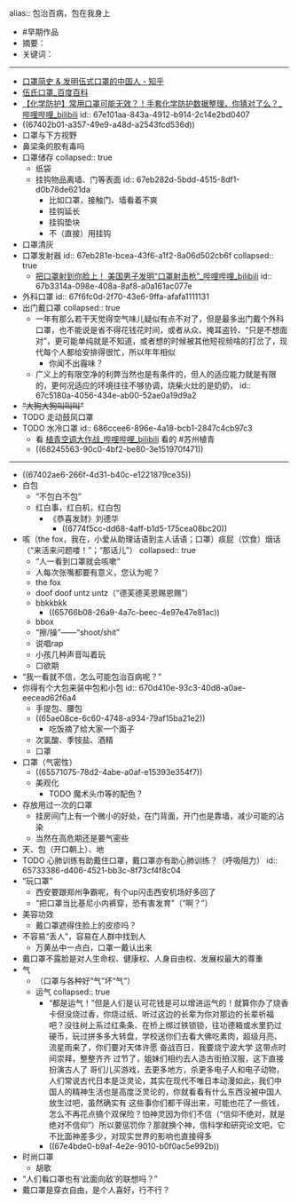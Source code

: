 alias:: 包治百病，包在我身上

- #早期作品
- 摘要：
- 关键词：
- ---
- [口罩简史 & 发明伍式口罩的中国人 - 知乎](https://zhuanlan.zhihu.com/p/108413153)
- [伍氏口罩_百度百科](https://baike.baidu.com/item/%E4%BC%8D%E6%B0%8F%E5%8F%A3%E7%BD%A9/9664714)
- [【化学防护】常用口罩可能无效？！手套化学防护数据整理，你猜对了么？_哔哩哔哩_bilibili](https://www.bilibili.com/video/BV1pFH5edEHj/)
  id:: 67e101aa-843a-4912-b914-2c14e2bd0407
- ((67402b01-a357-49e9-a48d-a2543fcd536d))
- 口罩与下方视野
- 鼻梁条的胶有毒吗
- 口罩储存
  collapsed:: true
	- 纸袋
	- 挂钩物品离墙、门等表面
	  id:: 67eb282d-5bdd-4515-8df1-d0b78de621da
		- 比如口罩，接触门、墙看着不爽
		- 挂钩延长
		- 挂钩垫块
		- 不（直接）用挂钩
- 口罩清灰
- 口罩发射器
  id:: 67eb281e-bcea-43f6-a1f2-8a06d502cb6f
  collapsed:: true
	- [把口罩射到你脸上！ 美国男子发明“口罩射击枪”_哔哩哔哩_bilibili](https://www.bilibili.com/video/BV1FK4y1e7aQ)
	  id:: 67b3314a-098e-408a-8af8-a0a161ac077e
- 外科口罩
  id:: 67f6fc0d-2f70-43e6-9ffa-afafa1111131
- 出门戴口罩
  collapsed:: true
	- 一年有那么若干天觉得空气味儿疑似有点不对了，但是最多出门戴个外科口罩，也不能说是省不得花钱花时间，或者从众、掩耳盗铃、“只是不想面对”，更可能单纯就是不知道，或者想的时候被其他短视频啥的打岔了，现代每个人都给安排得很忙，所以年年相似
		- 你闻不出霾味？
	- 广义上的有限空净的利弊当然也是有条件的，但人的适应能力就是有限的，更何况适应的环境往往不够协调，烧柴火灶的是奶奶，
	  id:: 67c5180a-4056-434e-ab00-52ae0a19d9a2
- ~~“大狗大狗叫叫叫”~~
- TODO 走动鼓风口罩
- TODO 水冷口罩
  id:: 686ccee6-896e-4a18-bcb1-2847c4cb97c3
	- 看 [植青空调大作战_哔哩哔哩_bilibili](https://www.bilibili.com/video/BV1B8GnziEia/) 看的 #苏州植青
	- ((68245563-90c0-4bf2-be80-3e151970f471))
- ---
- ((67402ae6-266f-4d31-b40c-e1221879ce35))
- 白包
	- “不包白不包”
	- 红白事，红白机，红白包
		- 《恭喜发财》刘德华
			- ((6774f5cc-dd68-4aff-b1d5-175cea08bc20))
- 咳（the fox，我在，小爱从助理话语到主人话语；口罩）痰屁（饮食）烟话（“来活来问题喽！”；“那话儿”）
  collapsed:: true
	- “人一看到口罩就会咳嗽”
	- 人每次张嘴都要有意义，您认为呢？
	- the fox
	- doof doof untz untz（“德芙德芙恩赐恩赐”）
	- bbkkbkk
		- ((65766b08-26a9-4a7c-beec-4e97e47e81ac))
	- bbox
	- “擦/操”——“shoot/shit”
	- 说唱rap
	- 小孩几种声音叫着玩
	- 口欲期
- “我一看就不信，怎么可能包治百病呢？”
- 你得有个大包来装中包和小包
  id:: 670d410e-93c3-40d8-a0ae-eecead62f6a4
	- 手提包、腰包
	- ((65ae08ce-6c60-4748-a934-79af15ba21e2))
		- 吃饭摘了给大家一个面子
	- 次氯酸、季铵盐、酒精
	- 口罩
- 口罩（气密性）
	- ((65571075-78d2-4abe-a0af-e15393e354f7))
	- 美观化
		- TODO 魔术头巾等的配色？
- 存放用过一次的口罩
	- 挂房间门上有一个微小的好处，在门背面，开门也是靠墙，减少可能的沾染
	- 当然在高危期还是要气密些
- 天、包（开口朝上）、地
- TODO 心肺训练有助戴住口罩，戴口罩亦有助心肺训练？（呼吸阻力）
  id:: 65733386-d406-4521-bb3c-8f73cf4f8c04
- “玩口罩”
	- 西安要跟郑州争霸呢，有个up闪击西安机场好多回了
	- “把口罩当比基尼小内裤穿，恐有害发育”（“啊？”）
- 美容功效
	- 戴口罩遮得住脸上的皮疹吗？
- 不容易“丢人”，容易在人群中找到人
	- 万黄丛中一点白，口罩一戴认出来
- 戴口罩不露脸是对人生命权、健康权、人身自由权、发展权最大的尊重
- 气
	- （口罩与各种好“气”坏“气”）
	- 运气
	  collapsed:: true
		- “都是运气！”但是人们是认可花钱是可以增进运气的！就算你办了烧香卡但没烧过香，你烧过纸、听过这边的长辈为你对那边的长辈祈福吧？没往树上系过红条条、在桥上绑过铁锁锁，往功德箱或水里扔过硬币，玩过拼多多大转盘，学校送你们去看大佛吃素肉，超级月亮、流星雨来了，你们要对天体许愿
		  奋战百日，我要烧宁波大学
		  这带点时间崇拜，整整齐齐
		  过节了，姐妹们相约去人造古街拍汉服，这下直接扮演古人了
		  哥们儿买游戏，去更多地方，杀更多电子人和电子动物，
		  人们常说古代日本是泛灵论，其实在现代不唯日本动漫如此，我们中国人的精神生活也是高度泛灵论的，你就看看有什么东西没被中国人放生过吧，虽然确实有
		  这些事你们都干得出来，可能也花了一些钱，怎么不再花点搞个双保险？怕神灵因为你们不信（“信仰不绝对，就是绝对不信仰”）所以要惩罚你？那就换个神，信科学和研究论文吧，它不比面神差多少，对现实世界的影响也直接得多
		- ((67e4bde0-b9af-4e2e-9010-b0f0ac5e992b))
- 时尚口罩
	- 胡歌
- “人们看口罩也有‘此面向敌’的联想吗？”
- 戴口罩是穿衣自由，是个人喜好，行不行？